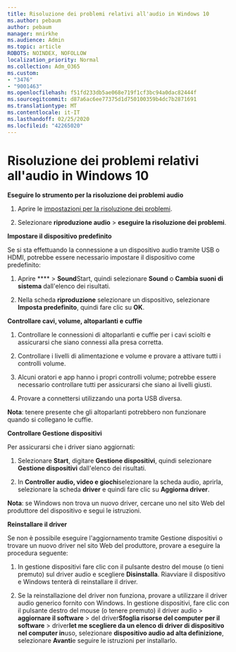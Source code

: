 ```yaml
---
title: Risoluzione dei problemi relativi all'audio in Windows 10
ms.author: pebaum
author: pebaum
manager: mnirkhe
ms.audience: Admin
ms.topic: article
ROBOTS: NOINDEX, NOFOLLOW
localization_priority: Normal
ms.collection: Adm_O365
ms.custom:
- "3476"
- "9001463"
ms.openlocfilehash: f51fd233db5ae068e719f1cf3bc94a0dac82444f
ms.sourcegitcommit: d87a6ac6ee77375d1d750100359b4dc7b2871691
ms.translationtype: MT
ms.contentlocale: it-IT
ms.lasthandoff: 02/25/2020
ms.locfileid: "42265020"
---
```

# <a name="troubleshooting-audio-issues-in-windows-10"></a>Risoluzione dei problemi relativi all'audio in Windows 10

**Eseguire lo strumento per la risoluzione dei problemi audio**

1.  Aprire le [impostazioni per la risoluzione dei problemi](ms-settings:troubleshoot).

2.  Selezionare **riproduzione audio** > **eseguire la risoluzione dei problemi**.

**Impostare il dispositivo predefinito**

Se si sta effettuando la connessione a un dispositivo audio tramite USB o HDMI, potrebbe essere necessario impostare il dispositivo come predefinito:

1. Aprire **** > **Sound**Start, quindi selezionare **Sound** o **Cambia suoni di sistema** dall'elenco dei risultati.

2.  Nella scheda **riproduzione** selezionare un dispositivo, selezionare **Imposta predefinito**, quindi fare clic su **OK**.

**Controllare cavi, volume, altoparlanti e cuffie**

1. Controllare le connessioni di altoparlanti e cuffie per i cavi sciolti e assicurarsi che siano connessi alla presa corretta.

2. Controllare i livelli di alimentazione e volume e provare a attivare tutti i controlli volume.

3. Alcuni oratori e app hanno i propri controlli volume; potrebbe essere necessario controllare tutti per assicurarsi che siano ai livelli giusti.

4. Provare a connettersi utilizzando una porta USB diversa.

**Nota**: tenere presente che gli altoparlanti potrebbero non funzionare quando si collegano le cuffie.

**Controllare Gestione dispositivi**

Per assicurarsi che i driver siano aggiornati:

1. Selezionare **Start**, digitare **Gestione dispositivi**, quindi selezionare **Gestione dispositivi** dall'elenco dei risultati.

2. In **Controller audio, video e giochi**selezionare la scheda audio, aprirla, selezionare la scheda **driver** e quindi fare clic su **Aggiorna driver**.

**Nota**: se Windows non trova un nuovo driver, cercane uno nel sito Web del produttore del dispositivo e segui le istruzioni.

**Reinstallare il driver**

Se non è possibile eseguire l'aggiornamento tramite Gestione dispositivi o trovare un nuovo driver nel sito Web del produttore, provare a eseguire la procedura seguente:

1. In gestione dispositivi fare clic con il pulsante destro del mouse (o tieni premuto) sul driver audio e scegliere **Disinstalla**. Riavviare il dispositivo e Windows tenterà di reinstallare il driver.

2. Se la reinstallazione del driver non funziona, provare a utilizzare il driver audio generico fornito con Windows. In gestione dispositivi, fare clic con il pulsante destro del mouse (o tenere premuto) il driver audio > **aggiornare il software** > del driver**Sfoglia risorse del computer per il software** > driver**let me scegliere da un elenco di driver di dispositivo nel computer in**uso, selezionare **dispositivo audio ad alta definizione**, selezionare **Avanti**e seguire le istruzioni per installarlo.

